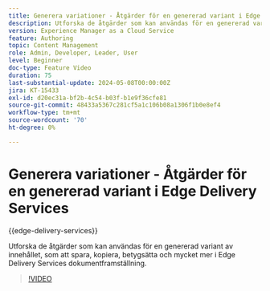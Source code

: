 ```yaml
---
title: Generera variationer - Åtgärder för en genererad variant i Edge Delivery Services
description: Utforska de åtgärder som kan användas för en genererad variant av innehållet, som att spara, kopiera, betygsätta och mycket mer i Edge Delivery Services dokumentframställning.
version: Experience Manager as a Cloud Service
feature: Authoring
topic: Content Management
role: Admin, Developer, Leader, User
level: Beginner
doc-type: Feature Video
duration: 75
last-substantial-update: 2024-05-08T00:00:00Z
jira: KT-15433
exl-id: d20ec31a-bf2b-4c54-b03f-b1e9f36cfe81
source-git-commit: 48433a5367c281cf5a1c106b08a1306f1b0e8ef4
workflow-type: tm+mt
source-wordcount: '70'
ht-degree: 0%

---
```


# Generera variationer - Åtgärder för en genererad variant i Edge Delivery Services

{{edge-delivery-services}}

Utforska de åtgärder som kan användas för en genererad variant av innehållet, som att spara, kopiera, betygsätta och mycket mer i Edge Delivery Services dokumentframställning.

>[!VIDEO](https://video.tv.adobe.com/v/3428795/?learn=on)
